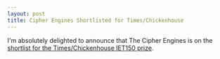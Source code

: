 ```yaml
---
layout: post
title: Cipher Engines Shortlisted for Times/Chickenhouse
---
```


I'm absolutely delighted to announce that The Cipher Engines is on the [shortlist for the Times/Chickenhouse IET150 prize](https://www.chickenhousebooks.com/blog/its-shortlist-time/).